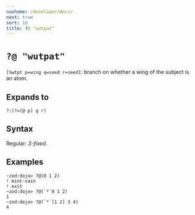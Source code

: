 ```yaml
---
navhome: /developer/docs/
next: true
sort: 10
title: ?@ "wutpat"
---
```


# `?@ "wutpat"`

`[%wtpt p=wing q=seed r=seed]`: branch on whether a wing 
of the subject is an atom.

## Expands to

```
?:(?=(@ p) q r)
```

## Syntax

Regular: *3-fixed*.

## Examples

```
~zod:dojo> ?@(0 1 2)
! mint-vain
! exit
~zod:dojo> ?@(`*`0 1 2)
1
~zod:dojo> ?@(`*`[1 2] 3 4)
4
```
